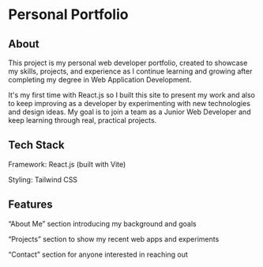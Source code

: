 # Personal Portfolio
## About

This project is my personal web developer portfolio, created to showcase my skills, projects, and experience as I continue learning and growing after completing my degree in Web Application Development.

It's my first time with React.js so I built this site to present my work and also to keep improving as a developer by experimenting with new technologies and design ideas. My goal is to join a team as a Junior Web Developer and keep learning through real, practical projects.

## Tech Stack

Framework: React.js (built with Vite)

Styling: Tailwind CSS

## Features

“About Me” section introducing my background and goals

“Projects” section to show my recent web apps and experiments

“Contact” section for anyone interested in reaching out
